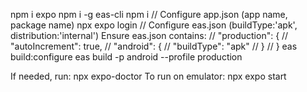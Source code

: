 npm i expo
npm i -g eas-cli
npm i
// Configure app.json (app name, package name)
npx expo login
// Configure eas.json (buildType:'apk', distribution:'internal')
Ensure eas.json contains:
// "production": {
//      "autoIncrement": true,
//     "android": {
//        "buildType": "apk"
//      }
//    } 
eas build:configure
eas build -p android --profile production

If needed, run: npx expo-doctor
To run on emulator: npx expo start